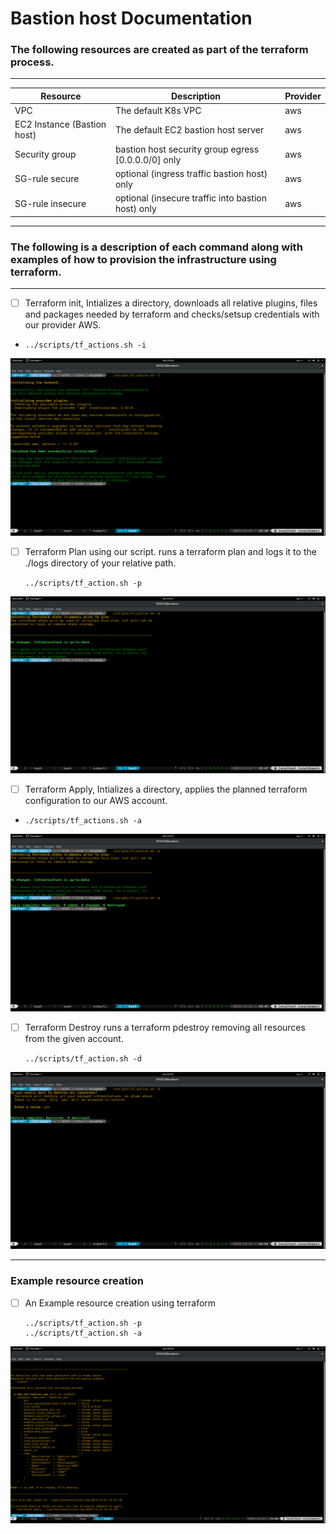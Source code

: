 # Bastion host Documentation

### The following resources are created as part of the terraform process.


---
| Resource                    | Description                                         |Provider|
| ----------------------      |-------------------------                            |--------|
| VPC                         | The default K8s VPC                                 | aws    |
| EC2 Instance (Bastion host) | The default EC2 bastion host server                 | aws    |
| Security group              | bastion host security group egress [0.0.0.0/0] only | aws    |
| SG-rule secure              | optional (ingress traffic bastion host) only        | aws    |
| SG-rule insecure            | optional (insecure traffic into bastion host) only  | aws    |

--- 
### The following is a description of each command along with examples of how to provision the infrastructure using terraform. 
---


- [ ] Terraform init, Intializes a directory, downloads all relative plugins, files and packages needed by terraform and checks/setsup credentials with our provider AWS.
- `../scripts/tf_actions.sh -i`

![alt text](https://github.com/GaryLouisStewart/kthw/blob/master/bastion_host/src/common/images/tf_init.png?raw=true)



- [ ] Terraform Plan using our script. runs a terraform plan and logs it to the ./logs directory of your relative path.

    `../scripts/tf_action.sh -p `

![alt text](https://github.com/GaryLouisStewart/kthw/blob/master/bastion_host/src/common/images/tf_plan.png?raw=true)

- [ ] Terraform Apply, Intializes a directory, applies the planned terraform configuration to our AWS account.
- `./scripts/tf_actions.sh -a`

![alt text](https://github.com/GaryLouisStewart/kthw/blob/master/bastion_host/src/common/images/tf_apply.png?raw=true)



- [ ] Terraform Destroy runs a terraform pdestroy removing all resources from the given account.

    `../scripts/tf_action.sh -d `

![alt text](https://github.com/GaryLouisStewart/kthw/blob/master/bastion_host/src/common/images/tf_destroy.png?raw=true)

-----

### Example resource creation

- [ ] An Example resource creation using terraform
  ```
  ../scripts/tf_action.sh -p
  ../scripts/tf_action.sh -a
  ```
![alt text](https://github.com/GaryLouisStewart/kthw/blob/master/bastion_host/src/common/images/example-resource-creation.png?raw=true)
